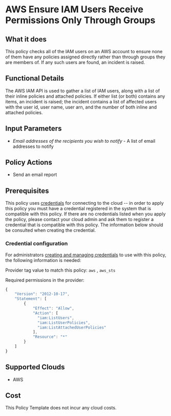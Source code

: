 # AWS Ensure IAM Users Receive Permissions Only Through Groups

## What it does

This policy checks all of the IAM users on an AWS account to ensure none of them have any policies assigned directly rather than through groups they are members of. If any such users are found, an incident is raised.

## Functional Details

The AWS IAM API is used to gather a list of IAM users, along with a list of their inline policies and attached policies. If either list (or both) contains any items, an incident is raised; the incident contains a list of affected users with the user id, user name, user arn, and the number of both inline and attached policies.

## Input Parameters

- *Email addresses of the recipients you wish to notify* - A list of email addresses to notify

## Policy Actions

- Send an email report

## Prerequisites

This policy uses [credentials](https://docs.rightscale.com/policies/users/guides/credential_management.html) for connecting to the cloud -- in order to apply this policy you must have a credential registered in the system that is compatible with this policy. If there are no credentials listed when you apply the policy, please contact your cloud admin and ask them to register a credential that is compatible with this policy. The information below should be consulted when creating the credential.

### Credential configuration

For administrators [creating and managing credentials](https://docs.rightscale.com/policies/users/guides/credential_management.html) to use with this policy, the following information is needed:

Provider tag value to match this policy: `aws` , `aws_sts`

Required permissions in the provider:

```javascript
{
    "Version": "2012-10-17",
    "Statement": [
        {
            "Effect": "Allow",
            "Action": [
              "iam:ListUsers",
              "iam:ListUserPolicies",
              "iam:ListAttachedUserPolicies"
            ],
            "Resource": "*"
        }
    ]
}
```

## Supported Clouds

- AWS

## Cost

This Policy Template does not incur any cloud costs.
